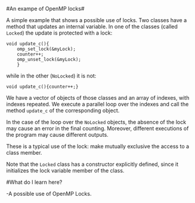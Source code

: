 #An exampe of OpenMP locks#

A simple example that shows a possible use of locks. Two classes have a method that updates an internal variable.
In one of the classes (called `Locked`) the update is protected with a lock:


	void update_c(){
        omp_set_lock(&myLock);
        counter++;
        omp_unset_lock(&myLock);
        }
 
 while in the other (`NoLocked`) it is not:
 
 ```
 void update_c(){counter++;}
 ```

 We have a vector of objects of those classes and an array of indexes, with indexes repeated. We execute a parallel loop over the indexes and call the method `update_c` of the corresponding object.
 
 In the case of the loop over the `NoLocked` objects, the absence of the lock may cause an error in the final counting. Moreover, different executions of the program may cause different outputs.
 
 These is a typical use of the lock: make mutually exclusive the access to a class member. 
 
 Note that the `Locked` class has a constructor explicitly defined, since it initializes the lock variable member of the class.
 
#What do I learn here?
 
-A possible use of OpenMP Locks.
 